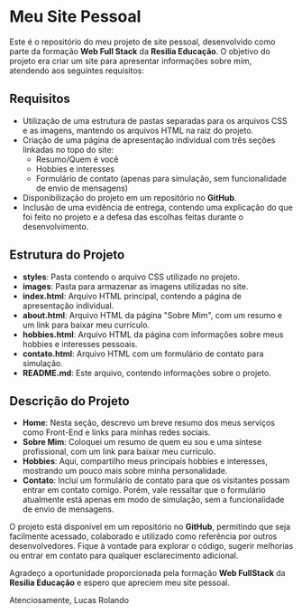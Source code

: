 # Meu Site Pessoal

Este é o repositório do meu projeto de site pessoal, desenvolvido como parte da formação **Web Full Stack** da **Resilia Educação**. O objetivo do projeto era criar um site para apresentar informações sobre mim, atendendo aos seguintes requisitos:

## Requisitos
- Utilização de uma estrutura de pastas separadas para os arquivos CSS e as imagens, mantendo os arquivos HTML na raiz do projeto.
- Criação de uma página de apresentação individual com três seções linkadas no topo do site:
  - Resumo/Quem é você
  - Hobbies e interesses
  - Formulário de contato (apenas para simulação, sem funcionalidade de envio de mensagens)
- Disponibilização do projeto em um repositório no **GitHub**.
- Inclusão de uma evidência de entrega, contendo uma explicação do que foi feito no projeto e a defesa das escolhas feitas durante o desenvolvimento.

## Estrutura do Projeto
- **styles**: Pasta contendo o arquivo CSS utilizado no projeto.
- **images**: Pasta para armazenar as imagens utilizadas no site.
- **index.html**: Arquivo HTML principal, contendo a página de apresentação individual.
- **about.html**: Arquivo HTML da página "Sobre Mim", com um resumo e um link para baixar meu currículo.
- **hobbies.html**: Arquivo HTML da página com informações sobre meus hobbies e interesses pessoais.
- **contato.html**: Arquivo HTML com um formulário de contato para simulação.
- **README.md**: Este arquivo, contendo informações sobre o projeto.

## Descrição do Projeto
- **Home**: Nesta seção, descrevo um breve resumo dos meus serviços como Front-End e links para minhas redes sociais.
- **Sobre Mim**: Coloquei um resumo de quem eu sou e uma síntese profissional, com um link para baixar meu currículo.
- **Hobbies**: Aqui, compartilho meus principais hobbies e interesses, mostrando um pouco mais sobre minha personalidade.
- **Contato**: Incluí um formulário de contato para que os visitantes possam entrar em contato comigo. Porém, vale ressaltar que o formulário atualmente está apenas em modo de simulação, sem a funcionalidade de envio de mensagens.

O projeto está disponível em um repositório no **GitHub**, permitindo que seja facilmente acessado, colaborado e utilizado como referência por outros desenvolvedores. Fique à vontade para explorar o código, sugerir melhorias ou entrar em contato para qualquer esclarecimento adicional.

Agradeço a oportunidade proporcionada pela formação **Web FullStack** da **Resilia Educação** e espero que apreciem meu site pessoal.

Atenciosamente,
Lucas Rolando
